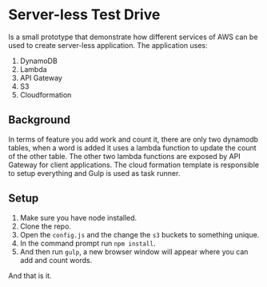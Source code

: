 # Server-less Test Drive
Is a small prototype that demonstrate how different services of AWS can be used
to create server-less application. The application uses:

1. DynamoDB
2. Lambda
3. API Gateway
4. S3
5. Cloudformation

## Background
In terms of feature you add work and count it, there are only two dynamodb
tables, when a word is added it uses a lambda function to update the count of
the other table. The other two lambda functions are exposed by API Gateway for
client applications. The cloud formation template is responsible to setup
everything and Gulp is used as task runner.

## Setup
1. Make sure you have node installed.
2. Clone the repo.
3. Open the `config.js` and the change the `s3` buckets to something
unique.
3. In the command prompt run `npm install`.
4. And then run `gulp`, a new browser window will appear where you can add
and count words.

And that is it.